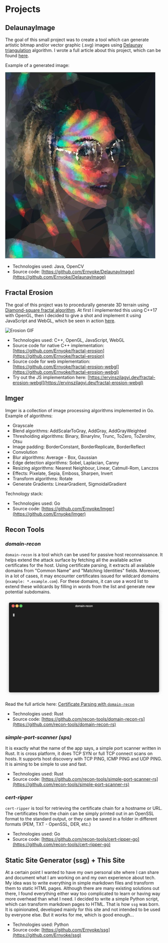 # Projects

## DelaunayImage

The goal of this small project was to create a tool which can generate artistic bitmap and/or vector graphic (.svg) images using [Delaunay triangulation](https://en.wikipedia.org/wiki/Delaunay_triangulation) algorithm. I wrote a full article about this project, which can be found [here](https://ervinszilagyi.dev/articles/generate-low-poly-images-using-del-triangulation.html).

Example of a generated image:

![Triangulated output image](images/delaunay.jpg)

- Technologies used: Java, OpenCV
- Source code: [https://github.com/Ernyoke/DelaunayImage](https://github.com/Ernyoke/DelaunayImage)

## Fractal Erosion

The goal of this project was to procedurally generate 3D terrain using [Diamond-square fractal algorithm](https://en.wikipedia.org/wiki/Diamond-square_algorithm). At first I implemented this using C++17 with OpenGL, then I decided to give a shot and implement it using JavaScript and WebGL, which be seen in action [here](https://ervinszilagyi.dev/fractal-erosion-webgl).

![Erosion GIF](images/erosion_resized.gif)

- Technologies used: C++, OpenGL, JavaScript, WebGL
- Source code for native C++ implementation: [https://github.com/Ernyoke/fractal-erosion](https://github.com/Ernyoke/fractal-erosion)
- Source code for web implementation: [https://github.com/Ernyoke/fractal-erosion-webgl](https://github.com/Ernyoke/fractal-erosion-webgl)
- Try out the JS implementation here: [https://ervinszilagyi.dev/fractal-erosion-webgl](https://ervinszilagyi.dev/fractal-erosion-webgl)

## Imger

Imger is a collection of image processing algorithms implemented in Go. Example of algorithms:

- Grayscale
- Blend algorithms: AddScalarToGray, AddGray, AddGrayWeighted
- Thresholding algorithms: Binary, BinaryInv, Trunc, ToZero, ToZeroInv, Otsu
- Image padding: BorderConstant, BorderReplicate, BorderReflect
- Convolution
- Blur algorithms: Average - Box, Gaussian
- Edge detection algorithms: Sobel, Laplacian, Canny
- Resizing algorithms: Nearest Neighbour, Linear, Catmull-Rom, Lanczos
- Effects: Pixelate, Sepia, Emboss, Sharpen, Invert
- Transform algorithms: Rotate
- Generate Gradients: LinearGradient, SigmoidalGradient

Technology stack:

- Technologies used: Go
- Source code: [https://github.com/Ernyoke/Imger](https://github.com/Ernyoke/Imger)

## Recon Tools

### *domain-recon*

`domain-recon` is a tool which can be used for passive host reconnaissance. It helps extend the attack surface by fetching all the available active certificates for the host. Using certificate parsing, it extracts all available domains from "Common Name" and "Matching Identities" fields. Moreover, in a lot of cases, it may encounter certificates issued for wildcard domains (`example: *.example.com`). For these domains, it can use a word list to extend these wildcards by filling in words from the list and generate new potential subdomains.

![domain-recon in action](images/domain-recon.gif)

Read the full article here: [Certificate Parsing with `domain-recon`](articles/certificate-parsing-with-domain-recon)

- Technologies used: Rust
- Source code: [https://github.com/recon-tools/domain-recon-rs](https://github.com/recon-tools/domain-recon-rs)

### *simple-port-scanner (sps)*

It is exactly what the name of the app says, a simple port scanner written in Rust. It is cross platform, it does TCP SYN or full TCP connect scans on hosts. It supports host discovery with TCP PING, ICMP PING and UDP PING. It is aiming to be simple to use and fast.

- Technologies used: Rust
- Source code: [https://github.com/recon-tools/simple-port-scanner-rs](https://github.com/recon-tools/simple-port-scanner-rs)

### *cert-ripper*

`cert-ripper` is tool for retrieving the certificate chain for a hostname or URL. The certificates from the chain can be simply printed out in an OpenSSL format to the standard output, or they can be saved in a folder in different formats (PEM, TXT - OpenSSL, DER, etc.)

- Technologies used: Go
- Source code: [https://github.com/recon-tools/cert-ripper-go](https://github.com/recon-tools/cert-ripper-go)

## Static Site Generator (ssg) + This Site

At a certain point I wanted to have my own personal site where I can share and document what I am working on and my own experience about tech. My idea was to write everything in simple markdown files and transform them to static HTML pages. Although there are many existing solutions out there, I found everything either way too complicated to learn or having way more overhead than what I need. I decided to write a simple Python script, which can transform markdown pages to HTML. That is how `ssg` was born. It is opinionated, developed mainly for this site and not intended to be used by everyone else. But it works for me, which is good enough...

- Technologies used: Python
- Source code: [https://github.com/Ernyoke/ssg](https://github.com/Ernyoke/ssg)